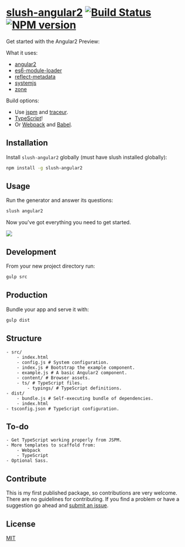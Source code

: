 [slush-angular2](https://www.npmjs.com/package/slush-angular2) [![Build Status](https://travis-ci.org/TheVelourFog/slush-angular2.svg?branch=master)](https://travis-ci.org/TheVelourFog/slush-angular2) [![NPM version](https://badge-me.herokuapp.com/api/npm/slush-angular2.png)](http://badges.enytc.com/for/npm/slush-angular2)
==============

Get started with the Angular2 Preview:

What it uses:
- [angular2](https://www.npmjs.com/package/angular2)
- [es6-module-loader](https://www.npmjs.com/package/es6-module-loader)
- [reflect-metadata](https://www.npmjs.com/package/reflect-metadata)
- [systemjs](https://www.npmjs.com/package/systemjs)
- [zone](https://www.npmjs.com/package/zone.js)
	
Build options:
- Use [jspm](https://jspm.io/) and [traceur](https://www.npmjs.com/package/traceur).
- [TypeScript](https://typescriptlang.org)!
- Or [Webpack](https://webpack.github.io) and [Babel](https://babeljs.io).

## Installation

Install `slush-angular2` globally (must have slush installed globally):

```bash
npm install -g slush-angular2
```

## Usage

Run the generator and answer its questions:

```bash
slush angular2
```

Now you've got everything you need to get started.

![](http://i.imgur.com/85O2cvX.gif)

## Development

From your new project directory run:

```bash
gulp src
```

## Production

Bundle your app and serve it with:

```bash
gulp dist
```

## Structure

	- src/
		- index.html
		- config.js # System configuration.
		- index.js # Bootstrap the example component.
		- example.js # A basic Angular2 component.
		- content/ # Browser assets.
		- ts/ # TypeScript files.
			- typings/ # TypeScript definitions.
	- dist/
		- bundle.js # Self-executing bundle of dependencies.
		- index.html
	- tsconfig.json # TypeScript configuration.

## To-do

	- Get TypeScript working properly from JSPM.
	- More templates to scaffold from:
		- Webpack
		- TypeScript
	- Optional Sass. 

## Contribute

This is my first published package, so contributions are very welcome. There are no guidelines for contributing. If you find a problem or have a suggestion go ahead and [submit an issue](https://github.com/thevelourfog/slush-angular2/issues).

## License

[MIT](https://github.com/thevelourfog/slush-angular2/blob/master/LICENSE)
